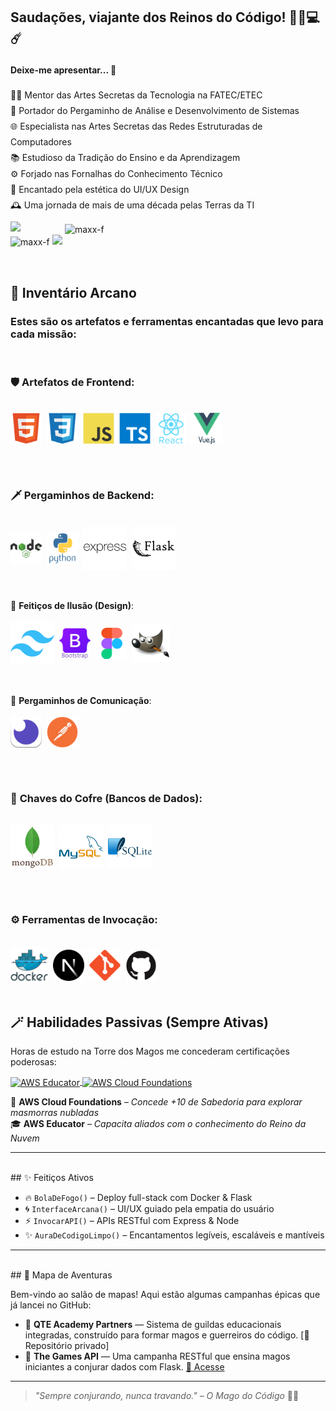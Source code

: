 ## Saudações, viajante dos Reinos do Código! 🧙‍♂️💻☄️

#### **Deixe-me apresentar...** 🙇

<ul style="list-style: none; padding: 0; margin: 0; line-height: 1.8;">
  <li>🧙‍♂️ Mentor das Artes Secretas da Tecnologia na FATEC/ETEC</li>
  <li>📜 Portador do Pergaminho de Análise e Desenvolvimento de Sistemas</li>
  <li>🌐 Especialista nas Artes Secretas das Redes Estruturadas de Computadores</li>
  <li>📚 Estudioso da Tradição do Ensino e da Aprendizagem</li>
  <li>⚙️ Forjado nas Fornalhas do Conhecimento Técnico</li>
  <li>🎨 Encantado pela estética do UI/UX Design</li>
  <li>🕰️ Uma jornada de mais de uma década pelas Terras da TI</li>
</ul>

<p align="left">
  <span>
    <img height="190em" src="https://github-readme-stats.vercel.app/api?username=maxxdiego&theme=react&show_icons=true"/>
  </span>
  &nbsp;&nbsp;&nbsp;&nbsp;&nbsp;&nbsp;&nbsp;&nbsp;&nbsp;&nbsp;&nbsp;&nbsp;&nbsp;&nbsp;&nbsp;&nbsp;
  <span>
    <img align="center" alt="maxx-f" src="https://imagens-maxx.s3.sa-east-1.amazonaws.com/maxx-code-mage-front.png">
  </span>
  <br>
  <span>
    <img align="center" alt="maxx-f" src="https://imagens-maxx.s3.sa-east-1.amazonaws.com/maxx-code-mage-side-r.png">
  </span>
  <a href="https://github.com/maxxdiego">
    <img height="190em" src="https://github-readme-stats.vercel.app/api/top-langs/?username=maxxdiego&layout=compact&langs_count=7&theme=react"/>
  </a> 
</p>

<br>

## 🧳 Inventário Arcano

### Estes são os artefatos e ferramentas encantadas que levo para cada missão:

<div align="left"> 
  <div style="display: inline_block"><br>

  ### 🛡️ **Artefatos de Frontend**:  
  <br />
  <img align="center" alt="HTML" height="50" width="50" src="https://raw.githubusercontent.com/devicons/devicon/master/icons/html5/html5-original.svg" >
  &nbsp;<img align="center" alt="CSS" height="50" width="50" src="https://raw.githubusercontent.com/devicons/devicon/master/icons/css3/css3-original.svg" >
  &nbsp;<img align="center" alt="JS" height="50" width="50" src="https://raw.githubusercontent.com/devicons/devicon/master/icons/javascript/javascript-original.svg" >
  &nbsp;<img align="center" alt="Typescript" height="50" width="50" src="https://raw.githubusercontent.com/devicons/devicon/master/icons/typescript/typescript-original.svg" >
  &nbsp;<img align="center" alt="React" height="50" width="50" src="https://raw.githubusercontent.com/devicons/devicon/master/icons/react/react-original-wordmark.svg" >
  &nbsp;<img align="center" alt="VueJS" height="50" width="50" src="https://raw.githubusercontent.com/devicons/devicon/master/icons/vuejs/vuejs-original-wordmark.svg" >

  <br /><br />
  ### 🗡️ **Pergaminhos de Backend**:  
  <br />
  <img align="center" alt="NodeJs" height="50" width="50" src="https://raw.githubusercontent.com/devicons/devicon/master/icons/nodejs/nodejs-original-wordmark.svg" >
  &nbsp;<img align="center" alt="Python" height="50" width="50" src="https://raw.githubusercontent.com/devicons/devicon/master/icons/python/python-original-wordmark.svg" >
  &nbsp;<img align="center" alt="Express" height="70" width="70" src="https://raw.githubusercontent.com/devicons/devicon/master/icons/express/express-original-wordmark.svg" >
  &nbsp;<img align="center" alt="Flask" height="70" width="70" src="https://raw.githubusercontent.com/devicons/devicon/master/icons/flask/flask-original-wordmark.svg" >

  <br /><br />
  🎨 **Feitiços de Ilusão (Design)**:  
  <br />
  <img align="center" alt="Tailwind" height="70" width="70" src="https://raw.githubusercontent.com/devicons/devicon/master/icons/tailwindcss/tailwindcss-original.svg" >
  &nbsp;<img align="center" alt="Bootstrap" height="50" width="50" src="https://raw.githubusercontent.com/devicons/devicon/master/icons/bootstrap/bootstrap-original-wordmark.svg" >
  &nbsp;<img align="center" alt="Figma" height="50" width="50" src="https://raw.githubusercontent.com/devicons/devicon/master/icons/figma/figma-original.svg" >
  &nbsp;<img align="center" alt="Gimp" height="60" width="60" src="https://raw.githubusercontent.com/devicons/devicon/master/icons/gimp/gimp-original.svg" >

  <br /><br />
  📡 **Pergaminhos de Comunicação**:  
  <br />
  <img align="center" alt="Insomnia" height="50" width="50" src="https://github.com/Kong/insomnia-design-assets/blob/master/export/Icon.svg">
  &nbsp;<img align="center" alt="Postman" height="50" width="50" src="https://raw.githubusercontent.com/devicons/devicon/master/icons/postman/postman-original.svg" >    

  <br /><br />
  ### 🔐 **Chaves do Cofre (Bancos de Dados)**:  
  <br />
  <img align="center" alt="MongoDB" height="70" width="70" src="https://raw.githubusercontent.com/devicons/devicon/master/icons/mongodb/mongodb-original-wordmark.svg" >
  &nbsp;<img align="center" alt="MySQL" height="70" width="70" src="https://raw.githubusercontent.com/devicons/devicon/master/icons/mysql/mysql-original-wordmark.svg" >
  &nbsp;<img align="center" alt="SQLite" height="70" width="70" src="https://raw.githubusercontent.com/devicons/devicon/master/icons/sqlite/sqlite-original-wordmark.svg" >

  <br /><br />
  ### ⚙️ **Ferramentas de Invocação**:  
  <br />
  <img align="center" alt="Docker" height="60" width="60" src="https://raw.githubusercontent.com/devicons/devicon/master/icons/docker/docker-original-wordmark.svg" >
  &nbsp;<img align="center" alt="Next" height="50" width="50" src="https://raw.githubusercontent.com/devicons/devicon/master/icons/nextjs/nextjs-original.svg" >
  &nbsp;<img align="center" alt="Git" height="50" width="50" src="https://raw.githubusercontent.com/devicons/devicon/master/icons/git/git-original.svg" >
  &nbsp;<img align="center" alt="Github" height="50" width="50" src="https://raw.githubusercontent.com/devicons/devicon/master/icons/github/github-original.svg" >

</div>

<br>

## 🪄 Habilidades Passivas (Sempre Ativas)

Horas de estudo na Torre dos Magos me concederam certificações poderosas:

<a href="https://www.credly.com/badges/495a3bc3-1bf1-4dd5-aa84-ac4c1c13259d/public_url">
  <img align="center" alt="AWS Educator" height="150" width="150" src="https://images.credly.com/images/e7bf6727-22cf-45d6-ad9c-76ab57c3f11b/image.png">
</a>

<a href="https://www.credly.com/badges/fe588aeb-47e2-413a-85b9-65c2e95ecab8/public_url">
  <img align="center" alt="AWS Cloud Foundations" height="150" width="150" src="https://images.credly.com/images/73e4a58b-a8ef-41a3-a7db-9183dd269882/image.png">
</a>

<br>

🧠 **AWS Cloud Foundations** – *Concede +10 de Sabedoria para explorar masmorras nubladas*  
🎓 **AWS Educator** – *Capacita aliados com o conhecimento do Reino da Nuvem*

---

<br>
## ✨ Feitiços Ativos

- 🔥 `BolaDeFogo()` – Deploy full-stack com Docker & Flask  
- 🌀 `InterfaceArcana()` – UI/UX guiado pela empatia do usuário  
- ⚡ `InvocarAPI()` – APIs RESTful com Express & Node  
- ✨ `AuraDeCodigoLimpo()` – Encantamentos legíveis, escaláveis e mantíveis  

---

<br>
## 📜 Mapa de Aventuras

Bem-vindo ao salão de mapas! Aqui estão algumas campanhas épicas que já lancei no GitHub:

- 💠 **QTE Academy Partners** — Sistema de guildas educacionais integradas, construído para formar magos e guerreiros do código. [🔗 Repositório privado]
- 🏰 **The Games API** — Uma campanha RESTful que ensina magos iniciantes a conjurar dados com Flask. [🔗 Acesse](https://github.com/maxxdiego/the-games-api)

---

> *"Sempre conjurando, nunca travando." – O Mago do Código* 🧙‍♂️
